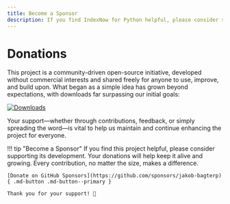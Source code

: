```yaml
---
title: Become a Sponsor
description: If you find IndexNow for Python helpful, please consider supporting its development. Your donations will help keep it alive and growing.
---
```


# Donations
This project is a community-driven open-source initiative, developed without commercial interests and shared freely for anyone to use, improve, and build upon. What began as a simple idea has grown beyond expectations, with downloads far surpassing our initial goals:

[![Downloads](https://static.pepy.tech/badge/index-now-for-python)](https://pepy.tech/project/index-now-for-python)

Your support—whether through contributions, feedback, or simply spreading the word—is vital to help us maintain and continue enhancing the project for everyone.

!!! tip "Become a Sponsor"
    If you find this project helpful, please consider supporting its development. Your donations will help keep it alive and growing. Every contribution, no matter the size, makes a difference.

    [Donate on GitHub Sponsors](https://github.com/sponsors/jakob-bagterp){ .md-button .md-button--primary }

    Thank you for your support! 🙌
